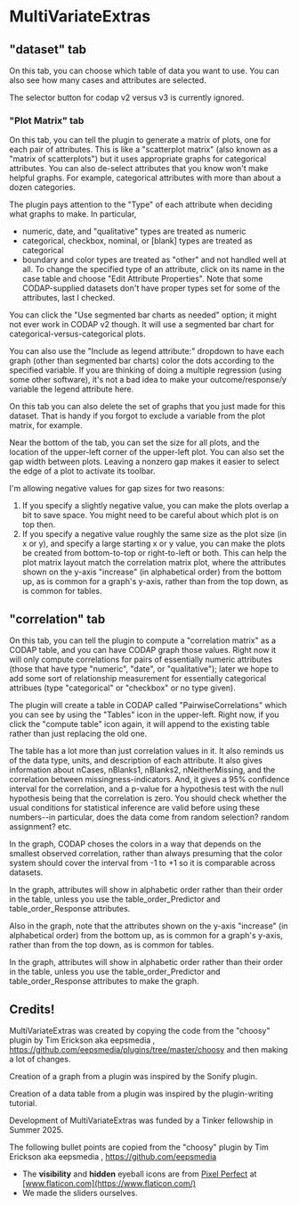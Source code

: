 # MultiVariateExtras

## "dataset" tab

On this tab, you can choose which table of data you want to use. You can also see how many cases and attributes are selected.

The selector button for codap v2 versus v3 is currently ignored. 

### "Plot Matrix" tab

On this tab, you can tell the plugin to generate a matrix of plots, one for each pair of attributes. This is like a "scatterplot matrix" (also known as a "matrix of scatterplots") but it uses appropriate graphs for categorical attributes. You can also de-select attributes that you know won't make helpful graphs. For example, categorical attributes with more than about a dozen categories.

The plugin pays attention to the "Type" of each attribute when deciding what graphs to make. In particular,
* numeric, date, and "qualitative" types are treated as numeric
* categorical, checkbox, nominal, or [blank] types are treated as categorical
* boundary and color types are treated as "other" and not handled well at all.
To change the specified type of an attribute, click on its name in the case table and choose "Edit Attribute Properties".
Note that some CODAP-supplied datasets don't have proper types set for some of the attributes, last I checked.

You can click the "Use segmented bar charts as needed" option; it might not ever work in CODAP v2 though. It will use a segmented bar chart for categorical-versus-categorical plots.

You can also use the "Include as legend attribute:" dropdown to have each graph (other than segmented bar charts) color the dots according to the specified variable. If you are thinking of doing a multiple regression (using some other software), it's not a bad idea to make your outcome/response/y variable the legend attribute here.

On this tab you can also delete the set of graphs that you just made for this dataset. That is handy if you forgot to exclude a variable from the plot matrix, for example.

Near the bottom of the tab, you can set the size for all plots, and the location of the upper-left corner of the upper-left plot. You can also set the gap width between plots. Leaving a nonzero gap makes it easier to select the edge of a plot to activate its toolbar.

I'm allowing negative values for gap sizes for two reasons:
1. If you specify a slightly negative value, you can make the plots overlap a bit to save space. You might need to be careful about which plot is on top then.
2. If you specify a negative value roughly the same size as the plot size (in x or y), and specify a large starting x or y value, you can make the plots be created from bottom-to-top or right-to-left or both. This can help the plot matrix layout match the correlation matrix plot, where the attributes shown on the y-axis "increase" (in alphabetical order) from the bottom up, as is common for a graph's y-axis, rather than from the top down, as is common for tables.

## "correlation" tab

On this tab, you can tell the plugin to compute a "correlation matrix" as a CODAP table, and you can have CODAP graph those values. Right now it will only compute correlations for pairs of essentially numeric attributes (those that have type "numeric", "date", or "qualitative"); later we hope to add some sort of relationship measurement for essentially categorical attribues (type "categorical" or "checkbox" or no type given). 

The plugin will create a table in CODAP called "PairwiseCorrelations" which you can see by using the "Tables" icon in the upper-left.
Right now, if you click the "compute table" icon again, it will append to the existing table rather than just replacing the old one. 

The table has a lot more than just correlation values in it. It also reminds us of the data type, units, and description of each attribute. It also gives information about nCases, nBlanks1, nBlanks2, nNeitherMissing, and the correlation between missingness-indicators. And, it gives a 95% confidence interval for the correlation, and a p-value for a hypothesis test with the null hypothesis being that the correlation is zero. You should check whether the usual conditions for statistical inference are valid before using these numbers--in particular, does the data come from random selection? random assignment? etc.

In the graph, CODAP choses the colors in a way that depends on the smallest observed correlation, rather than always presuming that the color system should cover the interval from -1 to +1 so it is comparable across datasets.

In the graph, attributes will show in alphabetic order rather than their order in the table, unless you use the table_order_Predictor and table_order_Response attributes.

Also in the graph, note that the attributes shown on the y-axis "increase" (in alphabetical order) from the bottom up, as is common for a graph's y-axis, rather than from the top down, as is common for tables.

In the graph, attributes will show in alphabetic order rather than their order in the table, unless you use the table_order_Predictor and table_order_Response attributes to make the graph.

## Credits!

MultiVariateExtras was created by copying the code from the "choosy" plugin by Tim Erickson aka eepsmedia , https://github.com/eepsmedia/plugins/tree/master/choosy
and then making a lot of changes.

Creation of a graph from a plugin was inspired by the Sonify plugin.

Creation of a data table from a plugin was inspired by the plugin-writing tutorial.

Development of MultiVariateExtras was funded by a Tinker fellowship in Summer 2025.

The following bullet points are copied from the "choosy" plugin by Tim Erickson aka eepsmedia , https://github.com/eepsmedia
* The **visibility** and **hidden** eyeball icons are from [Pixel Perfect](https://www.flaticon.com/authors/pixel-perfect) at [www.flaticon.com](https://www.flaticon.com/)
* We made the sliders ourselves.
